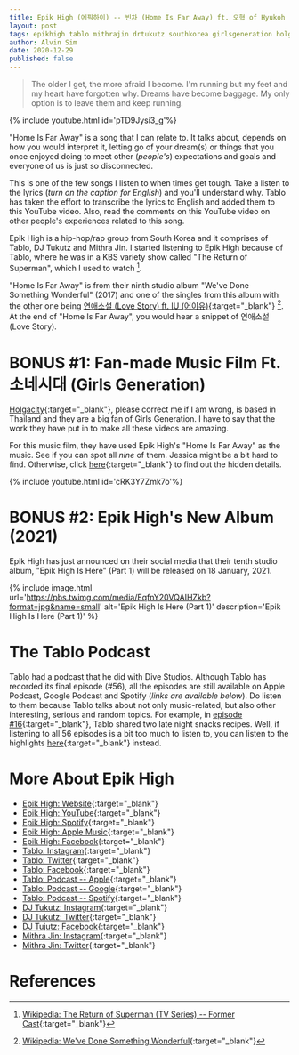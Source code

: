 ```yaml
---
title: Epik High (에픽하이) -- 빈차 (Home Is Far Away) ft. 오혁 of Hyukoh
layout: post
tags: epikhigh tablo mithrajin drtukutz southkorea girlsgeneration holgacity
author: Alvin Sim
date: 2020-12-29
published: false
---
```


> The older I get, the more afraid I become.
> I'm running but my feet and my heart have forgotten why.
> Dreams have become baggage.
> My only option is to leave them and keep running.

{% include youtube.html id='pTD9Jysi3_g'%}

"Home Is Far Away" is a song that I can relate to. It talks about, depends on how you would interpret it, letting go of your dream(s) or things that you once enjoyed doing to meet other (_people's_) expectations and goals and everyone of us is just so disconnected.

This is one of the few songs I listen to when times get tough. Take a listen to the lyrics (_turn on the caption for English_) and you'll understand why. Tablo has taken the effort to transcribe the lyrics to English and added them to this YouTube video. Also, read the comments on this YouTube video on other people's experiences related to this song.

Epik High is a hip-hop/rap group from South Korea and it comprises of Tablo, DJ Tukutz and Mithra Jin. I started listening to Epik High because of Tablo, where he was in a KBS variety show called "The Return of Superman", which I used to watch [^1].

"Home Is Far Away" is from their ninth studio album "We've Done Something Wonderful" (2017) and one of the singles from this album with the other one being [연애소설 (Love Story) ft. IU (어이유)](https://www.youtube.com/watch?v=Z3INNjAEqHk){:target="_blank"} [^2]. At the end of "Home Is Far Away", you would hear a snippet of 연애소설 (Love Story).

# BONUS #1: Fan-made Music Film Ft. 소네시대 (Girls Generation)

[Holgacity](https://www.youtube.com/user/holgacity){:target="_blank"}, please correct me if I am wrong, is based in Thailand and they are a big fan of Girls Generation. I have to say that the work they have put in to make all these videos are amazing.

For this music film, they have used Epik High's "Home Is Far Away" as the music. See if you can spot all *nine* of them. Jessica might be a bit hard to find. Otherwise, click [here](https://www.youtube.com/watch?v=8AV3FT7G2a4){:target="_blank"} to find out the hidden details.

{% include youtube.html id='cRK3Y7Zmk7o'%}

# BONUS #2: Epik High's New Album (2021)

Epik High has just announced on their social media that their tenth studio album, "Epik High Is Here" (Part 1) will be released on 18 January, 2021.

{% include image.html url='https://pbs.twimg.com/media/EqfnY20VQAIHZkb?format=jpg&name=small' alt='Epik High Is Here (Part 1)' description='Epik High Is Here (Part 1)' %}

# The Tablo Podcast

Tablo had a podcast that he did with Dive Studios. Although Tablo has recorded its final episode (#56), all the episodes are still available on Apple Podcast, Google Podcast and Spotify (_links are available below_). Do listen to them because Tablo talks about not only music-related, but also other interesting, serious and random topics. For example, in [episode #16](https://youtu.be/IH9gJQaLIfU){:target="_blank"}, Tablo shared two late night snacks recipes. Well, if listening to all 56 episodes is a bit too much to listen to, you can listen to the highlights [here](https://www.youtube.com/playlist?list=PLBGt_eNtcAwVWFKgJYC5AD4azcPlYJePI){:target="_blank"} instead.


# More About Epik High

- [Epik High: Website](https://www.epikhigh.com){:target="_blank"}
- [Epik High: YouTube](https://www.youtube.com/channel/UCTcEu0jaf3DrsTjnGwwvsvA){:target="_blank"}
- [Epik High: Spotify](https://open.spotify.com/artist/5snNHNlYT2UrtZo5HCJkiw){:target="_blank"}
- [Epik High: Apple Music](https://music.apple.com/au/artist/epik-high/139334133){:target="_blank"}
- [Epik High: Facebook](https://www.facebook.com/EPIKHIGH/){:target="_blank"}
- [Tablo: Instagram](https://www.instagram.com/blobyblo/){:target="_blank"}
- [Tablo: Twitter](https://twitter.com/blobyblo){:target="_blank"}
- [Tablo: Facebook](https://www.facebook.com/officialtablo){:target="_blank"}
- [Tablo: Podcast -- Apple](https://podcasts.apple.com/au/podcast/the-tablo-podcast/id1474359464){:target="_blank"}
- [Tablo: Podcast -- Google](https://podcasts.google.com/feed/aHR0cHM6Ly9mZWVkcy5zaW1wbGVjYXN0LmNvbS9ScURaV01xbg?hl=en){:target="_blank"}
- [Tablo: Podcast -- Spotify](https://open.spotify.com/show/5qwKkz84WTu3hCcmOwcxEF){:target="_blank"}
- [DJ Tukutz: Instagram](https://www.instagram.com/realtukutz/){:target="_blank"}
- [DJ Tukutz: Twitter](https://twitter.com/Tukutz81){:target="_blank"}
- [DJ Tujutz: Facebook](https://www.facebook.com/reaItukutz){:target="_blank"}
- [Mithra Jin: Instagram](https://www.instagram.com/realtukutz/){:target="_blank"}
- [Mithra Jin: Twitter](https://twitter.com/realmithrajin){:target="_blank"}

# References

[^1]: [Wikipedia: The Return of Superman (TV Series) -- Former Cast](https://en.wikipedia.org/wiki/The_Return_of_Superman_(TV_series)#Former_cast){:target="_blank"}
[^2]: [Wikipedia: We've Done Something Wonderful](https://en.wikipedia.org/wiki/We%27ve_Done_Something_Wonderful){:target="_blank"}
